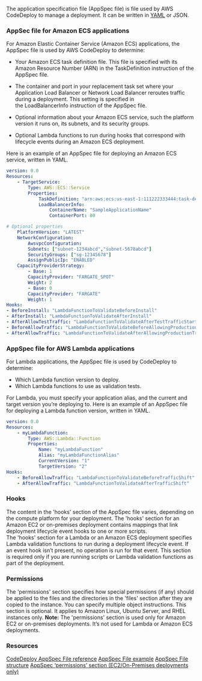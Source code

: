 The application specification file (AppSpec file) is file used by AWS CodeDeploy to manage a deployment. It can be written in [YAML](http://www.yaml.org/) or JSON.

### **AppSec file for Amazon ECS applications**

For Amazon Elastic Container Service (Amazon ECS) applications, the AppSpec file is used by AWS CodeDeploy to determine:

- Your Amazon ECS task definition file. This file is specified with its Amazon Resource Number (ARN) in the TaskDefinition instruction of the AppSpec file.

- The container and port in your replacement task set where your Application Load Balancer or Network Load Balancer reroutes traffic during a deployment. This setting is specified in the LoadBalancerInfo instruction of the AppSpec file.

- Optional information about your Amazon ECS service, such the platform version it runs on, its subnets, and its security groups.    

- Optional Lambda functions to run during hooks that correspond with lifecycle events during an Amazon ECS deployment.

Here is an example of an AppSpec file for deploying an Amazon ECS service, written in YAML.
```yml
version: 0.0 
Resources: 
	- TargetService: 
		Type: AWS::ECS::Service 
		Properties: 
			TaskDefinition: "arn:aws:ecs:us-east-1:111222333444:task-definition/my-task-definition-family-name:1" 
			LoadBalancerInfo: 
				ContainerName: "SampleApplicationName" 
				ContainerPort: 80 

# Optional properties 
	PlatformVersion: "LATEST" 
	NetworkConfiguration: 
		AwsvpcConfiguration: 
		Subnets: ["subnet-1234abcd","subnet-5678abcd"] 
		SecurityGroups: ["sg-12345678"] 
		AssignPublicIp: "ENABLED" 
	CapacityProviderStrategy: 
		- Base: 1 
		CapacityProvider: "FARGATE_SPOT" 
		Weight: 2 
		- Base: 0 
		CapacityProvider: "FARGATE" 
		Weight: 1 
Hooks: 
- BeforeInstall: "LambdaFunctionToValidateBeforeInstall" 
- AfterInstall: "LambdaFunctionToValidateAfterInstall" 
- AfterAllowTestTraffic: "LambdaFunctionToValidateAfterTestTrafficStarts" 
- BeforeAllowTraffic: "LambdaFunctionToValidateBeforeAllowingProductionTraffic" 
- AfterAllowTraffic: "LambdaFunctionToValidateAfterAllowingProductionTraffic"
```


### **AppSpec file for AWS Lambda applications**

For Lambda applications, the AppSpec file is used by CodeDeploy to determine:

- Which Lambda function version to deploy.    
- Which Lambda functions to use as validation tests.    

For Lambda, you must specify your application alias, and the current and target version you’re deploying to. Here is an example of an AppSpec file for deploying a Lambda function version, written in YAML.

```yaml
version: 0.0 
Resources: 
	- myLambdaFunction: 
		Type: AWS::Lambda::Function 
		Properties: 
			Name: "myLambdaFunction" 
			Alias: "myLambdaFunctionAlias" 
			CurrentVersion: "1" 
			TargetVersion: "2" 
Hooks: 
	- BeforeAllowTraffic: "LambdaFunctionToValidateBeforeTrafficShift" 
	- AfterAllowTraffic: "LambdaFunctionToValidateAfterTrafficShift"
```


### **Hooks**

The content in the 'hooks' section of the AppSpec file varies, depending on the compute platform for your deployment. The 'hooks' section for an Amazon EC2 or on-premises deployment contains mappings that link deployment lifecycle event hooks to one or more scripts. The 'hooks' section for a Lambda or an Amazon ECS deployment specifies Lambda validation functions to run during a deployment lifecycle event. If an event hook isn’t present, no operation is run for that event. This section is required only if you are running scripts or Lambda validation functions as part of the deployment.

### **Permissions**

The 'permissions' section specifies how special permissions (if any) should be applied to the files and the directories in the 'files' section after they are copied to the instance. You can specify multiple object instructions. This section is optional. It applies to Amazon Linux, Ubuntu Server, and RHEL instances only. **Note:** The 'permissions' section is used only for Amazon EC2 or on-premises deployments. It’s not used for Lambda or Amazon ECS deployments.

### **Resources**

[CodeDeploy AppSpec File reference](https://docs.aws.amazon.com/codedeploy/latest/userguide/reference-appspec-file.html) [AppSpec File example](https://docs.aws.amazon.com/codedeploy/latest/userguide/reference-appspec-file-example.html) [AppSpec File structure](https://docs.aws.amazon.com/codedeploy/latest/userguide/reference-appspec-file-structure.html) [AppSpec ‘permissions’ section (EC2/On-Premises deployments only)](https://docs.aws.amazon.com/codedeploy/latest/userguide/reference-appspec-file-structure-permissions.html)